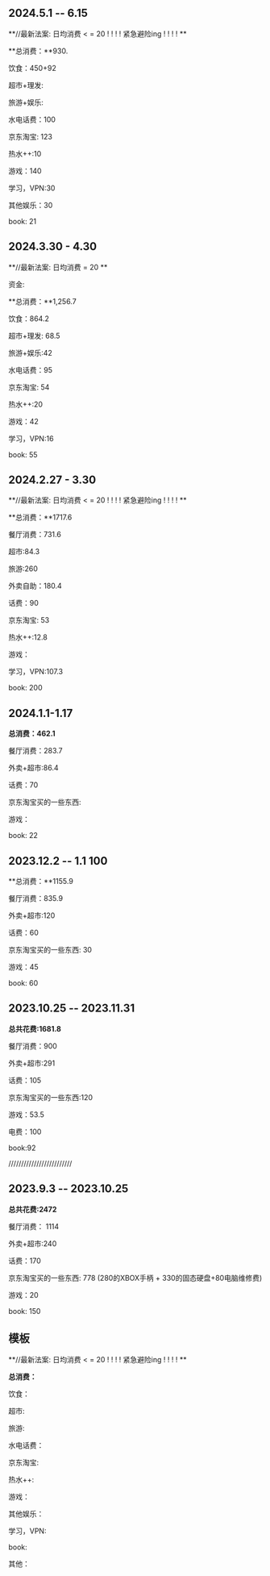 

## 2024.5.1 -- 6.15

**//最新法案:  日均消费  < = 20 ! ! ! ! 紧急避险ing ! ! ! ! **

**总消费：**930.

饮食：450+92

超市+理发:

旅游+娱乐:

水电话费：100

京东淘宝: 123

热水++:10

游戏：140

学习，VPN:30

其他娱乐：30

book: 21







## 2024.3.30 - 4.30

**//最新法案:  日均消费   = 20 **

资金:

**总消费：**1,256.7

饮食：864.2

超市+理发: 68.5

旅游+娱乐:42

水电话费：95

京东淘宝: 54

热水++:20

游戏：42

学习，VPN:16

book: 55









## 2024.2.27 - 3.30  



**//最新法案:  日均消费  < = 20 ! ! ! ! 紧急避险ing ! ! ! ! **

**总消费：**1717.6

餐厅消费：731.6

超市:84.3

旅游:260

外卖自助：180.4

话费：90

京东淘宝: 53

热水++:12.8

游戏：

学习，VPN:107.3

book: 200





## 2024.1.1-1.17

**总消费：462.1**

餐厅消费：283.7

外卖+超市:86.4

话费：70

京东淘宝买的一些东西: 

游戏：

book: 22







## 2023.12.2 -- 1.1  100 

**总消费：**1155.9

餐厅消费：835.9

外卖+超市:120

话费：60

京东淘宝买的一些东西: 30

游戏：45

book: 60







## **2023.10.25 --  2023.11.31**

**总共花费:1681.8** 

餐厅消费：900

外卖+超市:291

话费：105

京东淘宝买的一些东西:120

游戏：53.5

电费：100 

book:92

/////////////////////////

## **2023.9.3 -- 2023.10.25**

**总共花费:2472**

餐厅消费： 1114

外卖+超市:240

话费：170

京东淘宝买的一些东西: 778 (280的XBOX手柄 + 330的固态硬盘+80电脑维修费)

游戏：20

book: 150



## 模板

**//最新法案:  日均消费  < = 20 ! ! ! ! 紧急避险ing ! ! ! ! **

**总消费：**

饮食：

超市:

旅游:

水电话费：

京东淘宝: 

热水++:

游戏：

其他娱乐：

学习，VPN:

book: 

其他：

